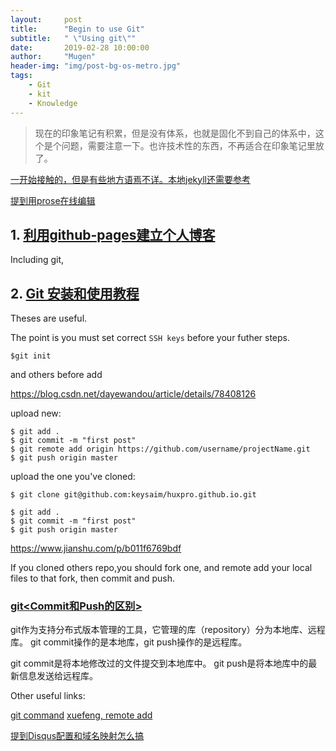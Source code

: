 ```yaml
---
layout:     post
title:      "Begin to use Git"
subtitle:   " \"Using git\""
date:       2019-02-28 10:00:00
author:     "Mugen"
header-img: "img/post-bg-os-metro.jpg"
tags:
    - Git
    - kit
    - Knowledge
---
```


> 现在的印象笔记有积累，但是没有体系，也就是固化不到自己的体系中，这个是个问题，需要注意一下。也许技术性的东西，不再适合在印象笔记里放了。


[一开始接触的，但是有些地方语焉不详。本地jekyll还需要参考](https://keysaim.github.io/post/blog/2017-08-15-how-to-setup-your-github-io-blog/)

[提到用prose在线编辑](https://blog.csdn.net/fxjzzyo/article/details/78079075)

## 1. [利用github-pages建立个人博客](https://www.ezlippi.com/blog/2015/03/github-pages-blog.html)

Including git, 
## 2. [Git 安装和使用教程](https://www.cnblogs.com/smuxiaolei/p/7484678.html)

Theses are useful.

The point is you must set correct `SSH keys` before your futher steps.

```
$git init
```
and others before add

https://blog.csdn.net/dayewandou/article/details/78408126

upload new:

```
$ git add .
$ git commit -m "first post"
$ git remote add origin https://github.com/username/projectName.git
$ git push origin master
```

upload the one you've cloned:

```
$ git clone git@github.com:keysaim/huxpro.github.io.git
```

```
$ git add .
$ git commit -m "first post"
$ git push origin master
```

https://www.jianshu.com/p/b011f6769bdf

If you cloned others repo,you should fork one, and remote add your local files to that fork, then commit and push.



### [git<Commit和Push的区别>](https://www.cnblogs.com/runningdonkey/p/6932407.html)

git作为支持分布式版本管理的工具，它管理的库（repository）分为本地库、远程库。
git commit操作的是本地库，git push操作的是远程库。

git commit是将本地修改过的文件提交到本地库中。
git push是将本地库中的最新信息发送给远程库。


Other useful links:


[git command](https://blog.csdn.net/qq_36614846/article/details/70280168)
[xuefeng, remote add](https://www.liaoxuefeng.com/wiki/0013739516305929606dd18361248578c67b8067c8c017b000/0013752340242354807e192f02a44359908df8a5643103a000)

[提到Disqus配置和域名映射怎么搞](https://github.com/qiubaiying/qiubaiying.github.io/wiki/%E5%8D%9A%E5%AE%A2%E6%90%AD%E5%BB%BA%E8%AF%A6%E7%BB%86%E6%95%99%E7%A8%8B)